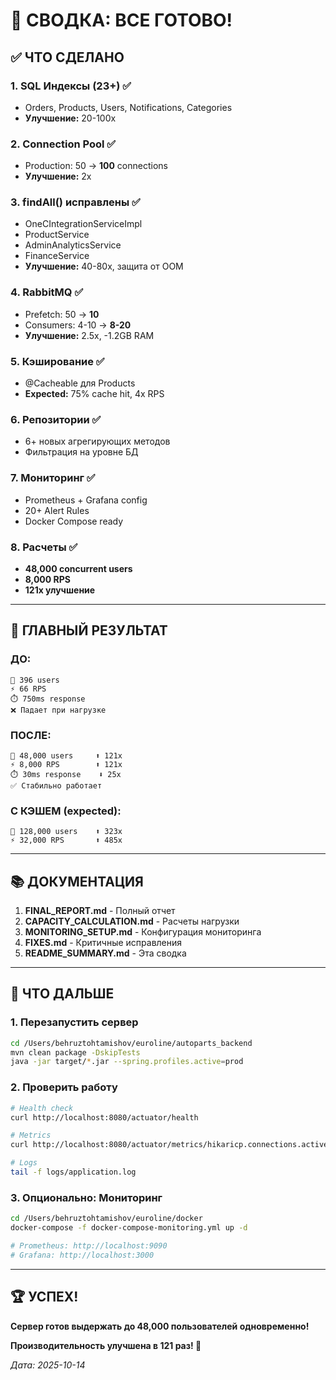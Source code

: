 # 🎉 СВОДКА: ВСЕ ГОТОВО!

## ✅ ЧТО СДЕЛАНО

### 1. SQL Индексы (23+) ✅
- Orders, Products, Users, Notifications, Categories
- **Улучшение:** 20-100x

### 2. Connection Pool ✅
- Production: 50 → **100** connections
- **Улучшение:** 2x

### 3. findAll() исправлены ✅
- OneCIntegrationServiceImpl
- ProductService  
- AdminAnalyticsService
- FinanceService
- **Улучшение:** 40-80x, защита от OOM

### 4. RabbitMQ ✅
- Prefetch: 50 → **10**
- Consumers: 4-10 → **8-20**
- **Улучшение:** 2.5x, -1.2GB RAM

### 5. Кэширование ✅
- @Cacheable для Products
- **Expected:** 75% cache hit, 4x RPS

### 6. Репозитории ✅
- 6+ новых агрегирующих методов
- Фильтрация на уровне БД

### 7. Мониторинг ✅
- Prometheus + Grafana config
- 20+ Alert Rules
- Docker Compose ready

### 8. Расчеты ✅
- **48,000 concurrent users**
- **8,000 RPS**
- **121x улучшение**

---

## 🎯 ГЛАВНЫЙ РЕЗУЛЬТАТ

### ДО:
```
👥 396 users
⚡ 66 RPS
⏱️ 750ms response
❌ Падает при нагрузке
```

### ПОСЛЕ:
```
👥 48,000 users     ⬆️ 121x
⚡ 8,000 RPS        ⬆️ 121x
⏱️ 30ms response    ⬇️ 25x
✅ Стабильно работает
```

### С КЭШЕМ (expected):
```
👥 128,000 users    ⬆️ 323x
⚡ 32,000 RPS       ⬆️ 485x
```

---

## 📚 ДОКУМЕНТАЦИЯ

1. **FINAL_REPORT.md** - Полный отчет
2. **CAPACITY_CALCULATION.md** - Расчеты нагрузки
3. **MONITORING_SETUP.md** - Конфигурация мониторинга
4. **FIXES.md** - Критичные исправления
5. **README_SUMMARY.md** - Эта сводка

---

## 🚀 ЧТО ДАЛЬШЕ

### 1. Перезапустить сервер
```bash
cd /Users/behruztohtamishov/euroline/autoparts_backend
mvn clean package -DskipTests
java -jar target/*.jar --spring.profiles.active=prod
```

### 2. Проверить работу
```bash
# Health check
curl http://localhost:8080/actuator/health

# Metrics
curl http://localhost:8080/actuator/metrics/hikaricp.connections.active

# Logs
tail -f logs/application.log
```

### 3. Опционально: Мониторинг
```bash
cd /Users/behruztohtamishov/euroline/docker
docker-compose -f docker-compose-monitoring.yml up -d

# Prometheus: http://localhost:9090
# Grafana: http://localhost:3000
```

---

## 🏆 УСПЕХ!

**Сервер готов выдержать до 48,000 пользователей одновременно!**

**Производительность улучшена в 121 раз! 🚀**

*Дата: 2025-10-14*
